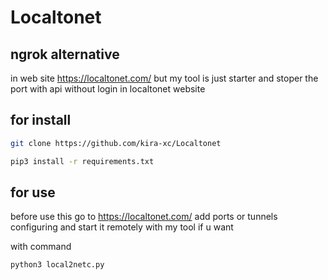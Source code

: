 # Localtonet

## ngrok alternative
in web site 
https://localtonet.com/
but my tool is just starter and stoper the port with api without login in localtonet website 

## for install 
```sh
git clone https://github.com/kira-xc/Localtonet
```
```sh
pip3 install -r requirements.txt
```


## for use 
before use this go to https://localtonet.com/ add ports or tunnels configuring and start it remotely with my tool if u want 

with command

```sh
python3 local2netc.py
```
